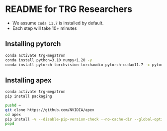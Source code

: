 # README for TRG Researchers

+ We assume `cuda 11.7` is installed by default.
+ Each step will take 10+ minutes

## Installing pytorch

```bash
conda activate trg-megatron
conda install python=3.10 numpy<1.20 -y
conda install pytorch torchvision torchaudio pytorch-cuda=11.7 -c pytorch -c nvidia -y
```

## Installing apex

```bash
conda activate trg-megatron
pip install packaging

pushd ~
git clone https://github.com/NVIDIA/apex
cd apex
pip install -v --disable-pip-version-check --no-cache-dir --global-option="--cpp_ext" --global-option="--cuda_ext" ./
popd
```
